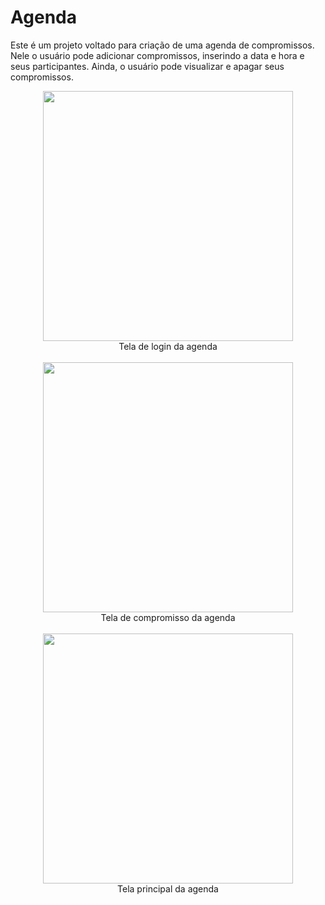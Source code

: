 # Agenda
Este é um projeto voltado para criação de uma agenda de compromissos. Nele o usuário pode adicionar compromissos, inserindo a data e hora e seus participantes. Ainda, o usuário pode visualizar e apagar seus compromissos.

<div align="center">
  <img src="https://user-images.githubusercontent.com/38301852/209891277-3edb19fe-8640-40e5-abcd-b6781247da0d.png" width="400"/>
  <br><span style-font="font-size: xx-small">Tela de login da agenda</span>
</div>

<br>
<div align="center">
  <img src="https://user-images.githubusercontent.com/38301852/209892164-d70c8f15-7050-4375-81d4-bef50f811c44.png" width="400"/>
  <br><span style-font="font-size: xx-small">Tela de compromisso da agenda</span>
</div>

<br>
<div align="center">
  <img src="https://user-images.githubusercontent.com/38301852/209892205-9e5f35b9-31e8-4b87-b2b8-9c00f70a7162.png" width="400"/>
  <br><span style-font="font-size: xx-small">Tela principal da agenda</span>
</div>
